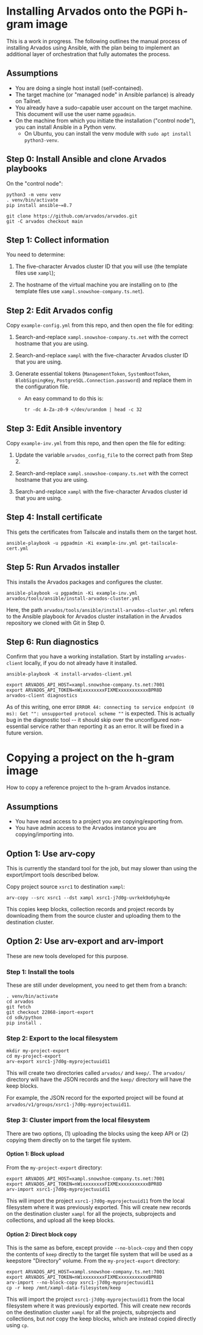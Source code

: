# Installing Arvados onto the PGPi h-gram image

This is a work in progress.  The following outlines the manual process
of installing Arvados using Ansible, with the plan being to implement
an additional layer of orchestration that fully automates the process.

## Assumptions

* You are doing a single host install (self-contained).
* The target machine (or "managed node" in Ansible parlance) is already on
  Tailnet.
* You already have a sudo-capable user account on the target machine. This
  document will use the user name `pgpadmin`.
* On the machine from which you initiate the installation ("control node"), you
  can install Ansible in a Python venv.
  * On Ubuntu, you can install the venv module with
  `sudo apt install python3-venv`.

## Step 0: Install Ansible and clone Arvados playbooks

On the "control node":

```
python3 -m venv venv
. venv/bin/activate
pip install ansible~=8.7
```

```
git clone https://github.com/arvados/arvados.git
git -C arvados checkout main
```

## Step 1: Collect information

You need to determine:

1. The five-character Arvados cluster ID that you will use (the template files
   use `xampl`);

2. The hostname of the virtual machine you are installing on to (the template
   files use `xampl.snowshoe-company.ts.net`).

## Step 2: Edit Arvados config

Copy `example-config.yml` from this repo, and then open the file for editing:

1. Search-and-replace `xampl.snowshoe-company.ts.net` with the correct hostname
   that you are using.

2. Search-and-replace `xampl` with the five-character Arvados cluster ID that
   you are using.

3. Generate essential tokens (`ManagementToken`, `SystemRootToken`,
   `BlobSigningKey`, `PostgreSQL.Connection.password`) and replace them in the
   configuration file.
   * An easy command to do this is:
     ```
     tr -dc A-Za-z0-9 </dev/urandom | head -c 32
     ```

## Step 3: Edit Ansible inventory

Copy `example-inv.yml` from this repo, and then open the file for editing:

1. Update the variable `arvados_config_file` to the correct path from Step 2.

2. Search-and-replace `xampl.snowshoe-company.ts.net` with the correct hostname
   that you are using.

3. Search-and-replace `xampl` with the five-character Arvados cluster id that
   you are using.

## Step 4: Install certificate

This gets the certificates from Tailscale and installs them on the target host.

```
ansible-playbook -u pgpadmin -Ki example-inv.yml get-tailscale-cert.yml
```

## Step 5: Run Arvados installer

This installs the Arvados packages and configures the cluster.

```
ansible-playbook -u pgpadmin -Ki example-inv.yml arvados/tools/ansible/install-arvados-cluster.yml
```

Here, the path `arvados/tools/ansible/install-arvados-cluster.yml` refers to
the Ansible playbook for Arvados cluster installation in the Arvados repository we cloned with Git in Step 0.

## Step 6: Run diagnostics

Confirm that you have a working installation.  Start by installing
`arvados-client` locally, if you do not already have it installed.

```
ansible-playbook -K install-arvados-client.yml

export ARVADOS_API_HOST=xampl.snowshoe-company.ts.net:7001
export ARVADOS_API_TOKEN=nWixxxxxxxxFIXMExxxxxxxxxxxBPR8D
arvados-client diagnostics
```

As of this writing, one error `ERROR 44: connecting to service
endpoint (0 ms): Get "": unsupported protocol scheme ""` is expected.
This is actually bug in the diagnostic tool -- it should skip over the
unconfigured non-essential service rather than reporting it as an
error.  It will be fixed in a future version.

# Copying a project on the h-gram image

How to copy a reference project to the h-gram Arvados instance.

## Assumptions

* You have read access to a project you are copying/exporting from.
* You have admin access to the Arvados instance you are copying/importing into.

## Option 1: Use arv-copy

This is currently the standard tool for the job, but may slower than
using the export/import tools described below.

Copy project source `xsrc1` to destination `xampl`:

```
arv-copy --src xsrc1 --dst xampl xsrc1-j7d0g-uvrkek9o6yhqy4e
```

This copies keep blocks, collection records and project records by
downloading them from the source cluster and uploading them to the
destination cluster.

## Option 2: Use arv-export and arv-import

These are new tools developed for this purpose.

### Step 1: Install the tools

These are still under development, you need to get them from a branch:

```
. venv/bin/activate
cd arvados
git fetch
git checkout 22868-import-export
cd sdk/python
pip install .
```

### Step 2: Export to the local filesystem

```
mkdir my-project-export
cd my-project-export
arv-export xsrc1-j7d0g-myprojectuuid11
```

This will create two directories called `arvados/` and `keep/`.  The
`arvados/` directory will have the JSON records and the `keep/`
directory will have the keep blocks.

For example, the JSON record for the exported project will be found at
`arvados/v1/groups/xsrc1-j7d0g-myprojectuuid11`.

### Step 3: Cluster import from the local filesystem

There are two options, (1) uploading the blocks using the keep API or
(2) copying them directly on to the target file system.

#### Option 1: Block upload

From the `my-project-export` directory:

```
export ARVADOS_API_HOST=xampl.snowshoe-company.ts.net:7001
export ARVADOS_API_TOKEN=nWixxxxxxxxFIXMExxxxxxxxxxxBPR8D
arv-import xsrc1-j7d0g-myprojectuuid11
```

This will import the project `xsrc1-j7d0g-myprojectuuid11` from the
local filesystem where it was previously exported.  This will create new
records on the destination cluster `xampl` for all the projects,
subprojects and collections, and upload all the keep blocks.

#### Option 2: Direct block copy

This is the same as before, except provide `--no-block-copy` and then
copy the contents of `keep` directly to the target file system that
will be used as a keepstore "Directory" volume.  From the
`my-project-export` directory:

```
export ARVADOS_API_HOST=xampl.snowshoe-company.ts.net:7001
export ARVADOS_API_TOKEN=nWixxxxxxxxFIXMExxxxxxxxxxxBPR8D
arv-import --no-block-copy xsrc1-j7d0g-myprojectuuid11
cp -r keep /mnt/xampl-data-filesystem/keep
```

This will import the project `xsrc1-j7d0g-myprojectuuid11` from the
local filesystem where it was previously exported.  This will create new
records on the destination cluster `xampl` for all the projects,
subprojects and collections, but _not_ copy the keep blocks, which are
instead copied directly using `cp`.
